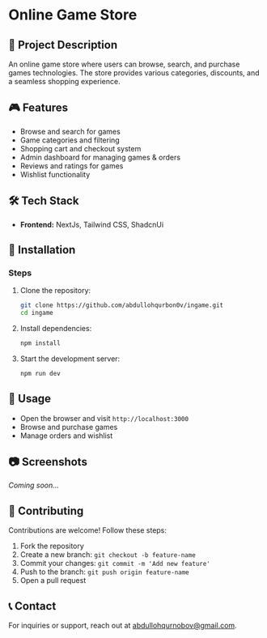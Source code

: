 # Online Game Store

## 📌 Project Description
An online game store where users can browse, search, and purchase games technologies. The store provides various categories, discounts, and a seamless shopping experience.

## 🎮 Features
- Browse and search for games
- Game categories and filtering
- Shopping cart and checkout system
- Admin dashboard for managing games & orders
- Reviews and ratings for games
- Wishlist functionality

## 🛠️ Tech Stack
- **Frontend:** NextJs, Tailwind CSS, ShadcnUi

## 🚀 Installation
### Steps
1. Clone the repository:
   ```sh
   git clone https://github.com/abdullohqurbon0v/ingame.git
   cd ingame
   ```
2. Install dependencies:
   ```sh
   npm install
   ```
3. Start the development server:
   ```sh
   npm run dev
   ```

## 📖 Usage
- Open the browser and visit `http://localhost:3000`
- Browse and purchase games
- Manage orders and wishlist

## 📷 Screenshots
*Coming soon...*

## 🤝 Contributing
Contributions are welcome! Follow these steps:
1. Fork the repository
2. Create a new branch: `git checkout -b feature-name`
3. Commit your changes: `git commit -m 'Add new feature'`
4. Push to the branch: `git push origin feature-name`
5. Open a pull request

## 📞 Contact
For inquiries or support, reach out at [abdullohqurnobov@gmail.com](mailto:abdullohqurnobov@gmail.com).
